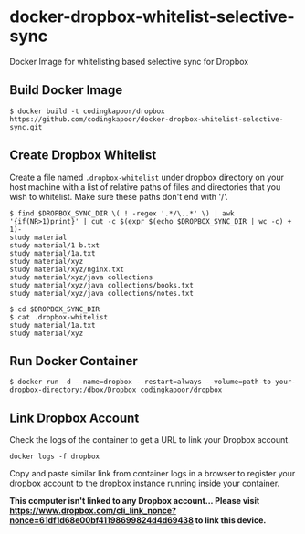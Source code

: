 # docker-dropbox-whitelist-selective-sync
Docker Image for whitelisting based selective sync for Dropbox

## Build Docker Image
```
$ docker build -t codingkapoor/dropbox https://github.com/codingkapoor/docker-dropbox-whitelist-selective-sync.git
```

## Create Dropbox Whitelist
Create a file named `.dropbox-whitelist` under dropbox directory on your host machine with a list of relative paths of files and directories that you wish to whitelist. Make sure these paths don't end with '/'.
```
$ find $DROPBOX_SYNC_DIR \( ! -regex '.*/\..*' \) | awk '{if(NR>1)print}' | cut -c $(expr $(echo $DROPBOX_SYNC_DIR | wc -c) + 1)-
study material
study material/1 b.txt
study material/1a.txt
study material/xyz
study material/xyz/nginx.txt
study material/xyz/java collections
study material/xyz/java collections/books.txt
study material/xyz/java collections/notes.txt

$ cd $DROPBOX_SYNC_DIR
$ cat .dropbox-whitelist
study material/1a.txt
study material/xyz
```

## Run Docker Container
```
$ docker run -d --name=dropbox --restart=always --volume=path-to-your-dropbox-directory:/dbox/Dropbox codingkapoor/dropbox
```

## Link Dropbox Account
Check the logs of the container to get a URL to link your Dropbox account.

```
docker logs -f dropbox
```

Copy and paste similar link from container logs in a browser to register your dropbox account to the dropbox instance running inside your container.

**This computer isn't linked to any Dropbox account...
Please visit https://www.dropbox.com/cli_link_nonce?nonce=61df1d68e00bf41198699824d4d69438 to link this device.**

